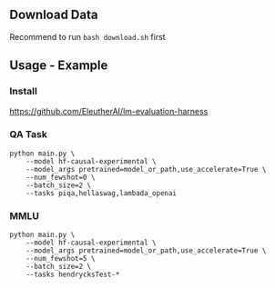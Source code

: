 ## Download Data

Recommend to run ```bash download.sh``` first

## Usage - Example
### Install
https://github.com/EleutherAI/lm-evaluation-harness
### QA Task
```
python main.py \
    --model hf-causal-experimental \
    --model_args pretrained=model_or_path,use_accelerate=True \
    --num_fewshot=0 \
    --batch_size=2 \
    --tasks piqa,hellaswag,lambada_openai 
```
### MMLU
```
python main.py \
    --model hf-causal-experimental \
    --model_args pretrained=model_or_path,use_accelerate=True \
    --num_fewshot=5 \
    --batch_size=2 \
    --tasks hendrycksTest-*
```


